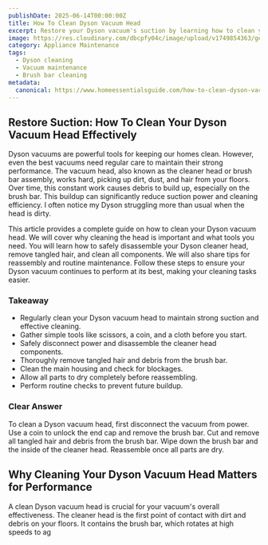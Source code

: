 ```yaml
---
publishDate: 2025-06-14T00:00:00Z
title: How To Clean Dyson Vacuum Head
excerpt: Restore your Dyson vacuum's suction by learning how to clean your Dyson vacuum head. Our guide covers step-by-step cleaning, maintaining peak performance.
image: https://res.cloudinary.com/dbcpfy04c/image/upload/v1749854363/generated_image_1749854363_g3jepf.webp
category: Appliance Maintenance
tags:
  - Dyson cleaning
  - Vacuum maintenance
  - Brush bar cleaning
metadata:
  canonical: https://www.homeessentialsguide.com/how-to-clean-dyson-vacuum-head
---
```


## Restore Suction: How To Clean Your Dyson Vacuum Head Effectively

Dyson vacuums are powerful tools for keeping our homes clean. However, even the best vacuums need regular care to maintain their strong performance. The vacuum head, also known as the cleaner head or brush bar assembly, works hard, picking up dirt, dust, and hair from your floors. Over time, this constant work causes debris to build up, especially on the brush bar. This buildup can significantly reduce suction power and cleaning efficiency. I often notice my Dyson struggling more than usual when the head is dirty.

This article provides a complete guide on how to clean your Dyson vacuum head. We will cover why cleaning the head is important and what tools you need. You will learn how to safely disassemble your Dyson cleaner head, remove tangled hair, and clean all components. We will also share tips for reassembly and routine maintenance. Follow these steps to ensure your Dyson vacuum continues to perform at its best, making your cleaning tasks easier.

### Takeaway

*   Regularly clean your Dyson vacuum head to maintain strong suction and effective cleaning.
*   Gather simple tools like scissors, a coin, and a cloth before you start.
*   Safely disconnect power and disassemble the cleaner head components.
*   Thoroughly remove tangled hair and debris from the brush bar.
*   Clean the main housing and check for blockages.
*   Allow all parts to dry completely before reassembling.
*   Perform routine checks to prevent future buildup.

### Clear Answer

To clean a Dyson vacuum head, first disconnect the vacuum from power. Use a coin to unlock the end cap and remove the brush bar. Cut and remove all tangled hair and debris from the brush bar. Wipe down the brush bar and the inside of the cleaner head. Reassemble once all parts are dry.

## Why Cleaning Your Dyson Vacuum Head Matters for Performance

A clean Dyson vacuum head is crucial for your vacuum's overall effectiveness. The cleaner head is the first point of contact with dirt and debris on your floors. It contains the brush bar, which rotates at high speeds to ag